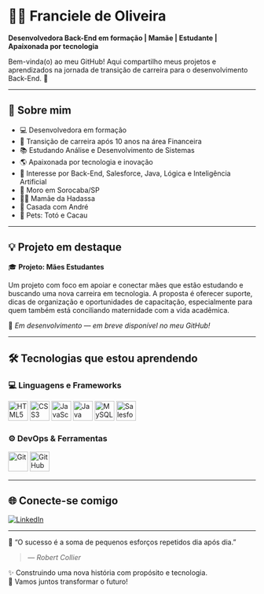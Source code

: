 # 👩‍💻 Franciele de Oliveira

**Desenvolvedora Back-End em formação | Mamãe | Estudante | Apaixonada por tecnologia**

Bem-vinda(o) ao meu GitHub! Aqui compartilho meus projetos e aprendizados na jornada de transição de carreira para o desenvolvimento Back-End. 🌱

---

## 🎯 Sobre mim

- 💻 Desenvolvedora em formação  
- 🔁 Transição de carreira após 10 anos na área Financeira  
- 📚 Estudando Análise e Desenvolvimento de Sistemas  
- 🌎 Apaixonada por tecnologia e inovação  
- 🧠 Interesse por Back-End, Salesforce, Java, Lógica e Inteligência Artificial  
- 📍 Moro em Sorocaba/SP  
- 👩‍👧 Mamãe da Hadassa  
- 💍 Casada com André  
- 🐾 Pets: Totó e Cacau  

---

## 💡 Projeto em destaque

🎓 **Projeto: Mães Estudantes**

Um projeto com foco em apoiar e conectar mães que estão estudando e buscando uma nova carreira em tecnologia. A proposta é oferecer suporte, dicas de organização e oportunidades de capacitação, especialmente para quem também está conciliando maternidade com a vida acadêmica.

🌱 *Em desenvolvimento — em breve disponível no meu GitHub!*

---
## 🛠️ Tecnologias que estou aprendendo
### 💻 Linguagens e Frameworks

<p align="left">
  <img src="https://cdn.jsdelivr.net/gh/devicons/devicon/icons/html5/html5-original.svg" width="40" alt="HTML5"/>
  <img src="https://cdn.jsdelivr.net/gh/devicons/devicon/icons/css3/css3-original.svg" width="40" alt="CSS3"/>
  <img src="https://cdn.jsdelivr.net/gh/devicons/devicon/icons/javascript/javascript-original.svg" width="40" alt="JavaScript"/>
  <img src="https://cdn.jsdelivr.net/gh/devicons/devicon/icons/java/java-original.svg" width="40" alt="Java"/>
  <img src="https://cdn.jsdelivr.net/gh/devicons/devicon/icons/mysql/mysql-original.svg" width="40" alt="MySQL"/>
  <img src="https://cdn.jsdelivr.net/gh/devicons/devicon/icons/salesforce/salesforce-plain.svg" width="40" alt="Salesforce"/>
</p>

### ⚙️ DevOps & Ferramentas

<p align="left">
  <img src="https://cdn.jsdelivr.net/gh/devicons/devicon/icons/git/git-original.svg" width="40" alt="Git"/>
  <img src="https://cdn.jsdelivr.net/gh/devicons/devicon/icons/github/github-original.svg" width="40" alt="GitHub"/>
</p>

---

## 🌐 Conecte-se comigo

[![LinkedIn](https://img.shields.io/badge/-LinkedIn-0A66C2?style=for-the-badge&logo=linkedin&logoColor=white)](https://www.linkedin.com/in/francieledeoliveiramoraes1103/)

---

💬 “O sucesso é a soma de pequenos esforços repetidos dia após dia.”  
> — *Robert Collier*

✨ Construindo uma nova história com propósito e tecnologia.  
🚀 Vamos juntos transformar o futuro!

